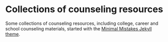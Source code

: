 # Collections of counseling resources

Some collections of counseling resources, including college, career and school counseling materials, started with the [Minimal Mistakes Jekyll theme](https://github.com/mmistakes/minimal-mistakes).

